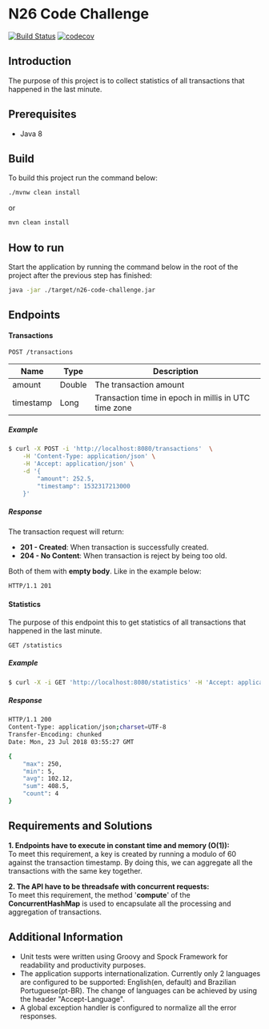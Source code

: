 # N26 Code Challenge

[![Build Status](https://travis-ci.org/leonardocaldas/code-challenge.svg?branch=master)](https://travis-ci.org/leonardocaldas/code-challenge)
[![codecov](https://codecov.io/gh/leonardocaldas/code-challenge/branch/master/graph/badge.svg)](https://codecov.io/gh/leonardocaldas/code-challenge)

## Introduction
The purpose of this project is to collect statistics of all transactions that happened in the last minute.  

## Prerequisites
- Java 8

## Build

To build this project run the command below:

```bash
./mvnw clean install
```
or
```bash
mvn clean install
```

## How to run

Start the application by running the command below in the root of the project after the previous step has finished:

```bash
java -jar ./target/n26-code-challenge.jar
```


## Endpoints

#### Transactions

`POST /transactions`

| Name      | Type   | Description                                          |
|-----------|--------|------------------------------------------------------|
| amount    | Double | The transaction amount                               |
| timestamp | Long   | Transaction time in epoch in millis in UTC time zone |

##### Example

```bash
$ curl -X POST -i 'http://localhost:8080/transactions'  \
    -H 'Content-Type: application/json' \
    -H 'Accept: application/json' \
    -d '{
        "amount": 252.5,
        "timestamp": 1532317213000
    }'
```

##### Response

The transaction request will return:
    
- **201 - Created**: When transaction is successfully created.
- **204 - No Content**: When transaction is reject by being too old.

Both of them with **empty body**. Like in the example below:

```bash
HTTP/1.1 201 
```

#### Statistics

The purpose of this endpoint this to get statistics of all transactions that happened in the last minute. 

`GET /statistics`

##### Example
```bash
$ curl -X -i GET 'http://localhost:8080/statistics' -H 'Accept: application/json'
```

##### Response

```bash
HTTP/1.1 200 
Content-Type: application/json;charset=UTF-8
Transfer-Encoding: chunked
Date: Mon, 23 Jul 2018 03:55:27 GMT

{
    "max": 250,
    "min": 5,
    "avg": 102.12,
    "sum": 408.5,
    "count": 4
}
```

## Requirements and Solutions

**1. Endpoints have to execute in constant time and memory (O(1)):**<br>
To meet this requirement, a key is created by running a modulo of 60 against the transaction timestamp. By doing this, we can aggregate all the transactions with the same key together.      

**2. The API have to be threadsafe with concurrent requests:**<br>
To meet this requirement, the method '**compute**' of the **ConcurrentHashMap** is used to encapsulate all the processing and aggregation of transactions.

## Additional Information

- Unit tests were written using Groovy and Spock Framework for readability and productivity purposes.
- The application supports internationalization. Currently only 2 languages are configured to be supported: English(en, default) and Brazilian Portuguese(pt-BR). The change of languages can be achieved by using the header "Accept-Language".
- A global exception handler is configured to normalize all the error responses.